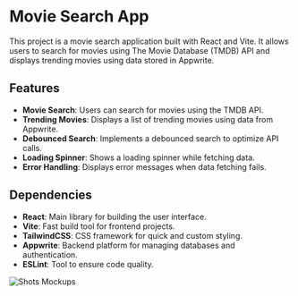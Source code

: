 # Movie Search App

This project is a movie search application built with React and Vite. It allows users to search for movies using The Movie Database (TMDB) API and displays trending movies using data stored in Appwrite.

## Features

- **Movie Search**: Users can search for movies using the TMDB API.
- **Trending Movies**: Displays a list of trending movies using data from Appwrite.
- **Debounced Search**: Implements a debounced search to optimize API calls.
- **Loading Spinner**: Shows a loading spinner while fetching data.
- **Error Handling**: Displays error messages when data fetching fails.

## Dependencies

- **React**: Main library for building the user interface.
- **Vite**: Fast build tool for frontend projects.
- **TailwindCSS**: CSS framework for quick and custom styling.
- **Appwrite**: Backend platform for managing databases and authentication.
- **ESLint**: Tool to ensure code quality.

![Shots Mockups](https://github.com/user-attachments/assets/3a0fef88-ba04-43ee-a878-b219c5a63612)
